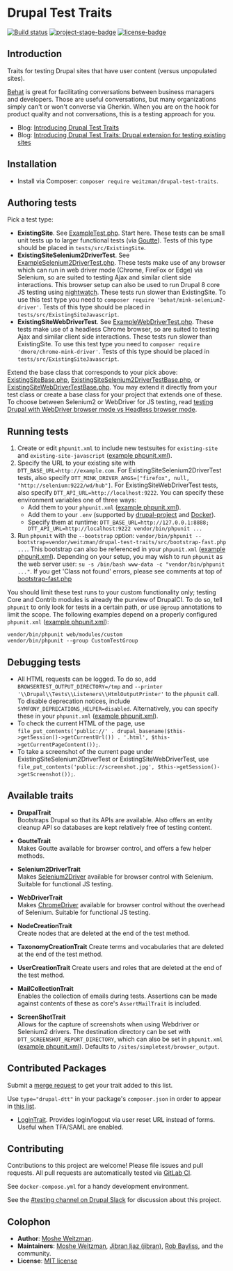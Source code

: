 # Drupal Test Traits

[![Build status](https://gitlab.com/weitzman/drupal-test-traits/badges/master/build.svg)](https://gitlab.com/weitzman/drupal-test-traits/commits/master)
[![project-stage-badge]][project-stage-page]
[![license-badge]][mit]

## Introduction

Traits for testing Drupal sites that have user content (versus unpopulated sites).

[Behat](http://behat.org) is great for facilitating conversations between business managers and developers. Those are useful conversations, but many organizations simply can't or won't converse via Gherkin. When you are on the hook for product quality and not conversations, this is a testing approach for you.

- Blog: [Introducing Drupal Test Traits](https://medium.com/massgovdigital/introducing-drupal-test-traits-9fe09e84384c)
- Blog: [Introducing Drupal Test Traits: Drupal extension for testing existing sites](https://www.previousnext.com.au/blog/introducing-drupal-testing-traits-drupal-extension-testing-existing-sites)

## Installation

- Install via Composer: `composer require weitzman/drupal-test-traits`.

## Authoring tests

Pick a test type:
- **ExistingSite**. See [ExampleTest.php](./tests/ExampleTest.php). Start here. These tests can be small unit tests up to larger functional tests (via [Goutte](http://goutte.readthedocs.io/en/latest/)). Tests of this type should be placed in `tests/src/ExistingSite`.
- **ExistingSiteSelenium2DriverTest**. See [ExampleSelenium2DriverTest.php](tests/ExampleSelenium2DriverTest.php). These tests make use of any browser which can run in web driver mode (Chrome, FireFox or Edge) via Selenium, so are suited to testing Ajax and similar client side interactions. This browser setup can also be used to run Drupal 8 core JS testing using [nightwatch](https://www.drupal.org/node/2968570). These tests run slower than ExistingSite. To use this test type you need to `composer require 'behat/mink-selenium2-driver'`. Tests of this type should be placed in `tests/src/ExistingSiteJavascript`.
- **ExistingSiteWebDriverTest**. See [ExampleWebDriverTest.php](tests/ExampleWebDriverTest.php). These tests make use of a headless Chrome browser, so are suited to testing Ajax and similar client side interactions. These tests run slower than ExistingSite. To use this test type you need to `composer require 'dmore/chrome-mink-driver'`. Tests of this type should be placed in `tests/src/ExistingSiteJavascript`.

Extend the base class that corresponds to your pick above: [ExistingSiteBase.php](src/ExistingSiteBase.php), [ExistingSiteSelenium2DriverTestBase.php](src/ExistingSiteSelenium2DriverTestBase.php), or  [ExistingSiteWebDriverTestBase.php](src/ExistingSiteWebDriverTestBase.php). You may extend it directly from your test class or create a base class for your project that extends one of these. To choose between Selenium2 or WebDriver for JS testing, read [testing Drupal with WebDriver browser mode vs Headless browser mode](https://www.previousnext.com.au/blog/testing-drupal-webdriver-browser-mode-vs-headless-browser-mode).
  
## Running tests

1. Create or edit `phpunit.xml` to include new testsuites for `existing-site` and `existing-site-javascript` ([example phpunit.xml](docs/phpunit.xml)).
2. Specify the URL to your existing site with `DTT_BASE_URL=http://example.com`. For ExistingSiteSelenium2DriverTest tests, also specify `DTT_MINK_DRIVER_ARGS=["firefox", null, "http://selenium:9222/wd/hub"]`. For ExistingSiteWebDriverTest tests, also specify `DTT_API_URL=http://localhost:9222`. You can specify these environment variables one of three ways:
    - Add them to your `phpunit.xml` ([example phpunit.xml](docs/phpunit.xml)).
    - Add them to your `.env` (supported by [drupal-project](https://github.com/drupal-composer/drupal-project/blob/8.x/.env.example) and [Docker](https://docs.docker.com/compose/env-file/)). 
    - Specify them at runtime: `DTT_BASE_URL=http://127.0.0.1:8888; DTT_API_URL=http://localhost:9222 vendor/bin/phpunit ...`
3. Run `phpunit` with the `--bootstrap` option: `vendor/bin/phpunit --bootstrap=vendor/weitzman/drupal-test-traits/src/bootstrap-fast.php ...`. This bootstrap can also be referenced in your `phpunit.xml` ([example phpunit.xml](docs/phpunit.xml)). Depending on your setup, you may wish to run `phpunit` as the web server user: `su -s /bin/bash www-data -c "vendor/bin/phpunit ..."`. If you get 'Class not found' errors, please see comments at top of [bootstrap-fast.php](src/bootstrap-fast.php)

You should limit these test runs to your custom functionality only; testing Core and Contrib modules is already the purview of DrupalCI. To do so, tell `phpunit` to only look for tests in a certain path, or use `@group` annotations to limit the scope. The following examples depend on a properly configured `phpunit.xml` ([example phpunit.xml](docs/phpunit.xml)):

```
vendor/bin/phpunit web/modules/custom
vendor/bin/phpunit --group CustomTestGroup
``` 

## Debugging tests

- All HTML requests can be logged. To do so, add `BROWSERTEST_OUTPUT_DIRECTORY=/tmp` and `--printer '\\Drupal\\Tests\\Listeners\\HtmlOutputPrinter'` to the `phpunit` call. To disable deprecation notices, include `SYMFONY_DEPRECATIONS_HELPER=disabled`. Alternatively, you can specify these in your `phpunit.xml` ([example phpunit.xml](docs/phpunit.xml)).  
- To check the current HTML of the page, use `file_put_contents('public://' . drupal_basename($this->getSession()->getCurrentUrl()) . '.html', $this->getCurrentPageContent());`.
- To take a screenshot of the current page under ExistingSiteSelenium2DriverTest or ExistingSiteWebDriverTest, use `file_put_contents('public://screenshot.jpg', $this->getSession()->getScreenshot());`.

## Available traits

- **DrupalTrait**  
  Bootstraps Drupal so that its APIs are available. Also offers an entity cleanup API so databases are kept relatively free of testing content.

- **GoutteTrait**  
  Makes Goutte available for browser control, and offers a few helper methods.

- **Selenium2DriverTrait**   
  Makes [Selenium2Driver](https://github.com/minkphp/MinkSelenium2Driver) available for browser control with Selenium. Suitable for functional JS testing.

- **WebDriverTrait**   
  Makes [ChromeDriver]([ChromeDriver](https://gitlab.com/DMore/chrome-mink-driver/)) available for browser control without the overhead of Selenium. Suitable for functional JS testing.

- **NodeCreationTrait**  
  Create nodes that are deleted at the end of the test method.
  
- **TaxonomyCreationTrait**
  Create terms and vocabularies that are deleted at the end of the test method.
  
- **UserCreationTrait**
  Create users and roles that are deleted at the end of the test method.
  
- **MailCollectionTrait**  
  Enables the collection of emails during tests. Assertions can be made against contents of these as core's `AssertMailTrait` is included.
  
- **ScreenShotTrait**  
  Allows for the capture of screenshots when using Webdriver or Selenium2 drivers. The destination directory can be set with `DTT_SCREENSHOT_REPORT_DIRECTORY`, which can also be set in `phpunit.xml` ([example phpunit.xml](docs/phpunit.xml)). Defaults to `/sites/simpletest/browser_output`.

## Contributed Packages

Submit a [merge request](https://docs.gitlab.com/ee/user/project/merge_requests/) to get your trait added to this list.

Use `type="drupal-dtt"` in your package's `composer.json` in order to appear in [this list](https://packagist.org/?type=drupal-dtt).

- [LoginTrait](https://gitlab.com/weitzman/logintrait.git). Provides login/logout via user reset URL instead of forms. Useful when TFA/SAML are enabled.
  
## Contributing

Contributions to this project are welcome! Please file issues and pull requests.
All pull requests are automatically tested via [GitLab CI](https://gitlab.com/weitzman/drupal-test-traits/pipelines).

See `docker-compose.yml` for a handy development environment.

See the [#testing channel on Drupal Slack](https://drupal.slack.com/messages/C223PR743) for discussion about this project. 

## Colophon

- **Author**: [Moshe Weitzman](http://weitzman.github.io).
- **Maintainers**: [Moshe Weitzman](http://weitzman.github.io), [Jibran Ijaz (jibran)](https://www.drupal.org/u/jibran), [Rob Bayliss](https://github.com/rbayliss), and the community.
- **License**: [MIT license][mit]

[mit]: ./LICENSE.md
[license-badge]: https://img.shields.io/badge/License-MIT-blue.svg
[project-stage-badge]: http://img.shields.io/badge/Project%20Stage-Development-yellowgreen.svg
[project-stage-page]: http://bl.ocks.org/potherca/raw/a2ae67caa3863a299ba0/

